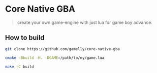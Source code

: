 # Core Native GBA

> create your own game-engine with just lua for game boy advance.

## How to build

```bash
git clone https://github.com/gamelly/core-native-gba
```

```bash
cmake -Bbuild -H. -DGAME=/path/to/my/game.lua
```

```bash
make -C build
```
